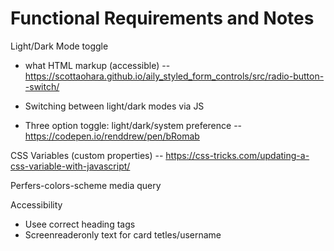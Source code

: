 # Functional Requirements and Notes

Light/Dark Mode toggle

- what HTML markup (accessible) -- https://scottaohara.github.io/aily_styled_form_controls/src/radio-button--switch/

- Switching between light/dark modes via JS
- Three option toggle: light/dark/system preference --https://codepen.io/renddrew/pen/bRomab


CSS Variables (custom properties) -- https://css-tricks.com/updating-a-css-variable-with-javascript/

Perfers-colors-scheme media query

Accessibility
- Usee correct heading tags
- Screenreaderonly text for card tetles/username